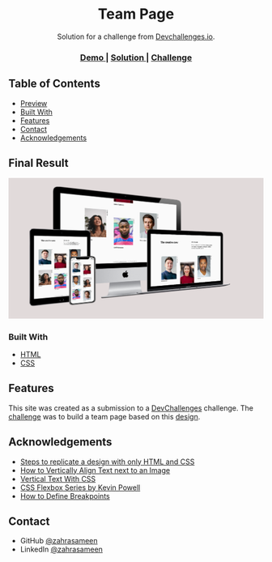 <h1 align="center">Team Page</h1>

<div align="center">
   Solution for a challenge from  <a href="http://devchallenges.io" target="_blank">Devchallenges.io</a>.
</div>

<div align="center">
  <h3>
    <a href="https://team-page-b6609b.netlify.app/">
      Demo
    </a>
    <span> | </span>
    <a href="https://devchallenges.io/solutions/dFwKkcrHhzCRRI0P8MbN">
      Solution
    </a>
    <span> | </span>
    <a href="https://devchallenges.io/challenges/hhmesazsqgKXrTkYkt0U">
      Challenge
    </a>
  </h3>
</div>

## Table of Contents

- [Preview](#overview)
- [Built With](#built-with)
- [Features](#features)
- [Contact](#contact)
- [Acknowledgements](#acknowledgements)

## Final Result

![screenshot](https://github.com/zahrasameen/team-page/blob/main/preview.PNG)

### Built With

- [HTML](https://html.com/)
- [CSS](https://html.com/css/)
## Features

This site was created as a submission to a [DevChallenges](https://devchallenges.io/challenges) challenge. The [challenge](https://devchallenges.io/challenges/hhmesazsqgKXrTkYkt0U) was to build a team page based on this [design](https://www.figma.com/file/F8d1qJsorEdY47N74HLxQ4/team-page-challenge?node-id=1%3A2).

## Acknowledgements

- [Steps to replicate a design with only HTML and CSS](https://devchallenges-blogs.web.app/how-to-replicate-design/)
- [How to Vertically Align Text next to an Image](https://www.youtube.com/watch?v=IDcf8Ig-05Y)
- [Vertical Text With CSS](https://www.youtube.com/watch?v=AFc3-qPJlB0&t=86s)
- [CSS Flexbox Series by Kevin Powell](https://www.youtube.com/playlist?list=PL6bZHMk2QK-Umsq581EkJiU1qpRef-QxP)
- [How to Define Breakpoints](https://responsivedesign.is/strategy/page-layout/defining-breakpoints/)
## Contact

- GitHub [@zahrasameen](https://github.com/zahrasameen)
- LinkedIn [@zahrasameen](https://www.linkedin.com/in/zahrasameen/)
